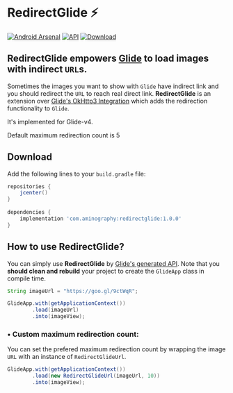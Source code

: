 # RedirectGlide :zap:
[![Android Arsenal]( https://img.shields.io/badge/Android%20Arsenal-RedirectGlide-brightgreen.svg?style=flat )]( https://android-arsenal.com/details/1/7178)
[![API](https://img.shields.io/badge/API-14%2B-ffaa00.svg?style=flat)](https://android-arsenal.com/api?level=14)
[![Download](https://api.bintray.com/packages/aminography/maven/RedirectGlide/images/download.svg) ](https://bintray.com/aminography/maven/RedirectGlide/_latestVersion)
  
## **RedirectGlide** empowers [Glide][1] to load images with indirect `URL`s.

Sometimes the images you want to show with `Glide` have indirect link and you should redirect the `URL` to reach real direct link. **RedirectGlide** is an extension over [Glide's OkHttp3 Integration][2] which adds the redirection functionality to `Glide`.

It's implemented for Glide-v4.

Default maximum redirection count is 5

Download
--------
Add the following lines to your `build.gradle` file:

```gradle
repositories {
    jcenter()
}
  
dependencies {
    implementation 'com.aminography:redirectglide:1.0.0'
}
```

How to use RedirectGlide?
--------
  
You can simply use **RedirectGlide** by [Glide's generated API][3]. Note that you **should clean and rebuild** your project to create the `GlideApp` class in compile time.

```java
String imageUrl = "https://goo.gl/9ctWqR";

GlideApp.with(getApplicationContext())
        .load(imageUrl)
        .into(imageView);
```

### • Custom maximum redirection count:

You can set the prefered maximum redirection count by wrapping the image `URL` with an instance of `RedirectGlideUrl`.

```java
GlideApp.with(getApplicationContext())
        .load(new RedirectGlideUrl(imageUrl, 10))
        .into(imageView);
```

  [1]: https://github.com/bumptech/glide
  [2]: https://github.com/bumptech/glide/tree/master/integration/okhttp3
  [3]: https://bumptech.github.io/glide/doc/generatedapi.html
